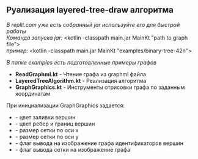 ## Руализация layered-tree-draw алгоритма

*В replit.com уже есть собранный jar используйте его для быстрой работы*  
*Команда запуска jar:* <kotlin -classpath main.jar MainKt "path to graph file">  
*пример:* <kotlin -classpath main.jar MainKt "examples/binary-tree-42n">

*В папке examples есть подготовленные примеры графов*

- **ReadGraphml.kt** - Чтение графа из graphml файла
- **LayeredTreeAlgorithm.kt** - Реализация алгоритма
- **GraphGraphics.kt** - Инструменты отрисовки графа по заданным координатам

При инициализации GraphGraphics задается:
- <fillColor> - цвет заливки вершин
- <borderColor> - цвет ребер и границ вершин
- <xPadding> - размер сетки по оси x
- <xPadding> - размер сетки по оси y
- <nodeTitle> - флаг вывода на изображение графа идентификаторов вершин
- <grid> - флаг вывода сетки на изображение графа
